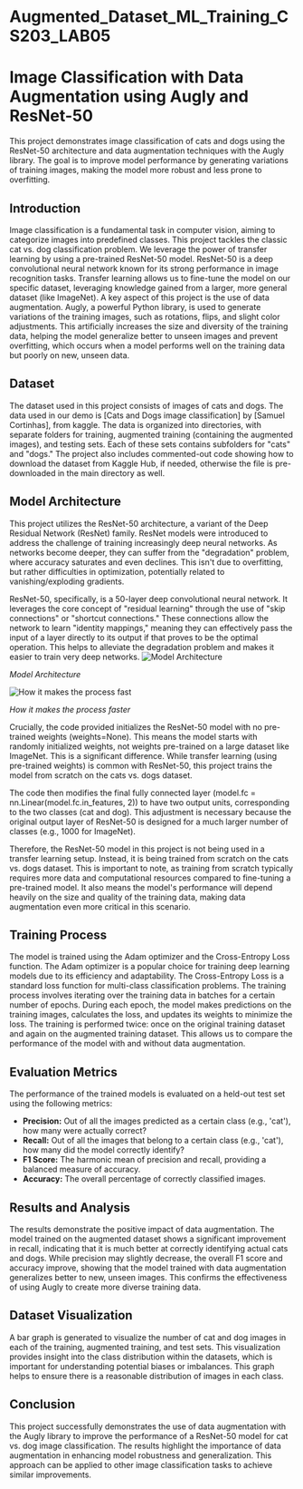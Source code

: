 # Augmented_Dataset_ML_Training_CS203_LAB05
# Image Classification with Data Augmentation using Augly and ResNet-50

This project demonstrates image classification of cats and dogs using the ResNet-50 architecture and data augmentation techniques with the Augly library. The goal is to improve model performance by generating variations of training images, making the model more robust and less prone to overfitting.

## Introduction

Image classification is a fundamental task in computer vision, aiming to categorize images into predefined classes.  This project tackles the classic cat vs. dog classification problem.  We leverage the power of transfer learning by using a pre-trained ResNet-50 model. ResNet-50 is a deep convolutional neural network known for its strong performance in image recognition tasks.  Transfer learning allows us to fine-tune the model on our specific dataset, leveraging knowledge gained from a larger, more general dataset (like ImageNet).  A key aspect of this project is the use of data augmentation. Augly, a powerful Python library, is used to generate variations of the training images, such as rotations, flips, and slight color adjustments. This artificially increases the size and diversity of the training data, helping the model generalize better to unseen images and prevent overfitting, which occurs when a model performs well on the training data but poorly on new, unseen data.

## Dataset

The dataset used in this project consists of images of cats and dogs. The data used in our demo is [Cats and Dogs image classification] by [Samuel Cortinhas], from kaggle. The data is organized into directories, with separate folders for training, augmented training (containing the augmented images), and testing sets. Each of these sets contains subfolders for "cats" and "dogs." The project also includes commented-out code showing how to download the dataset from Kaggle Hub, if needed, otherwise the file is pre-downloaded in the main directory as well.


## Model Architecture

This project utilizes the ResNet-50 architecture, a variant of the Deep Residual Network (ResNet) family. ResNet models were introduced to address the challenge of training increasingly deep neural networks.  As networks become deeper, they can suffer from the "degradation" problem, where accuracy saturates and even declines. This isn't due to overfitting, but rather difficulties in optimization, potentially related to vanishing/exploding gradients.

ResNet-50, specifically, is a 50-layer deep convolutional neural network. It leverages the core concept of "residual learning" through the use of "skip connections" or "shortcut connections." These connections allow the network to learn "identity mappings," meaning they can effectively pass the input of a layer directly to its output if that proves to be the optimal operation.  This helps to alleviate the degradation problem and makes it easier to train very deep networks.
![Model Architecture](https://miro.medium.com/v2/resize:fit:1100/format:webp/1*VM94wVftxP7wkiKo4BjfLA.png)

*Model Architecture*

![How it makes the process fast](https://miro.medium.com/v2/resize:fit:1100/format:webp/1*WXiXzRpbUtdTpVOHMtQA8w.png)

*How it makes the process faster*

Crucially, the code provided initializes the ResNet-50 model with no pre-trained weights (weights=None). This means the model starts with randomly initialized weights, not weights pre-trained on a large dataset like ImageNet.  This is a significant difference.  While transfer learning (using pre-trained weights) is common with ResNet-50, this project trains the model from scratch on the cats vs. dogs dataset.

The code then modifies the final fully connected layer (model.fc = nn.Linear(model.fc.in_features, 2)) to have two output units, corresponding to the two classes (cat and dog).  This adjustment is necessary because the original output layer of ResNet-50 is designed for a much larger number of classes (e.g., 1000 for ImageNet).

Therefore, the ResNet-50 model in this project is not being used in a transfer learning setup. Instead, it is being trained from scratch on the cats vs. dogs dataset.  This is important to note, as training from scratch typically requires more data and computational resources compared to fine-tuning a pre-trained model.  It also means the model's performance will depend heavily on the size and quality of the training data, making data augmentation even more critical in this scenario.


## Training Process

The model is trained using the Adam optimizer and the Cross-Entropy Loss function.  The Adam optimizer is a popular choice for training deep learning models due to its efficiency and adaptability. The Cross-Entropy Loss is a standard loss function for multi-class classification problems.  The training process involves iterating over the training data in batches for a certain number of epochs.  During each epoch, the model makes predictions on the training images, calculates the loss, and updates its weights to minimize the loss.  The training is performed twice: once on the original training dataset and again on the augmented training dataset.  This allows us to compare the performance of the model with and without data augmentation.

## Evaluation Metrics

The performance of the trained models is evaluated on a held-out test set using the following metrics:

*   **Precision:**  Out of all the images predicted as a certain class (e.g., 'cat'), how many were actually correct?
*   **Recall:** Out of all the images that belong to a certain class (e.g., 'cat'), how many did the model correctly identify?
*   **F1 Score:** The harmonic mean of precision and recall, providing a balanced measure of accuracy.
*   **Accuracy:** The overall percentage of correctly classified images.

## Results and Analysis

The results demonstrate the positive impact of data augmentation. The model trained on the augmented dataset shows a significant improvement in recall, indicating that it is much better at correctly identifying actual cats and dogs.  While precision may slightly decrease, the overall F1 score and accuracy improve, showing that the model trained with data augmentation generalizes better to new, unseen images.  This confirms the effectiveness of using Augly to create more diverse training data.

## Dataset Visualization

A bar graph is generated to visualize the number of cat and dog images in each of the training, augmented training, and test sets. This visualization provides insight into the class distribution within the datasets, which is important for understanding potential biases or imbalances.  This graph helps to ensure there is a reasonable distribution of images in each class.

## Conclusion

This project successfully demonstrates the use of data augmentation with the Augly library to improve the performance of a ResNet-50 model for cat vs. dog image classification.  The results highlight the importance of data augmentation in enhancing model robustness and generalization.  This approach can be applied to other image classification tasks to achieve similar improvements.
